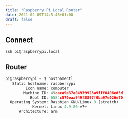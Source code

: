 ```yaml
---
title: "Raspberry Pi Local Router"
date: 2021-02-09T14:5:46+01:00
draft: false
---
```


## Connect

`ssh pi@raspberrypi.local`

## Router

```jsx
pi@raspberrypi:~ $ hostnamectl
   Static hostname: raspberrypi
         Icon name: computer
        Machine ID: 49caca9e37a04939928a9fff0406ed5d
           Boot ID: 6584c570eaa949f8897f0ba97e026e70
  Operating System: Raspbian GNU/Linux 9 (stretch)
            Kernel: Linux 4.9.80-v7+
      Architecture: arm
```
